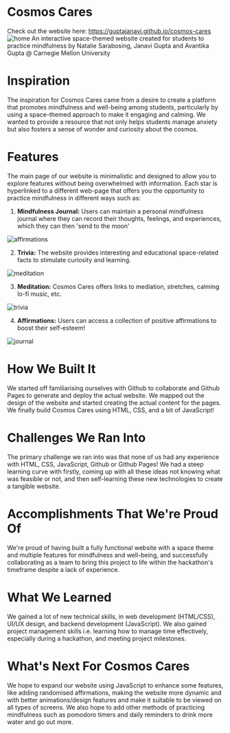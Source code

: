 # Cosmos Cares 
Check out the website here: https://guptajanavi.github.io/cosmos-cares 
![home](https://github.com/guptajanavi/cosmos-cares/assets/79553848/649d146c-ecbf-49d3-bcb0-f2f431c85e64)
An interactive space-themed website created for students to practice mindfulness by Natalie Sarabosing, Janavi Gupta and Avantika Gupta @ Carnegie Mellon University

# Inspiration
The inspiration for Cosmos Cares came from a desire to create a platform that promotes mindfulness and well-being among students, particularly by using a space-themed approach to make it engaging and calming. We wanted to provide a resource that not only helps students manage anxiety but also fosters a sense of wonder and curiosity about the cosmos.

# Features
The main page of our website is minimalistic and designed to allow you to explore features without being overwhelmed with information. Each star is hyperlinked to a different web-page that offers you the opportunity to practice mindfulness in different ways such as:

1. **Mindfulness Journal:** Users can maintain a personal mindfulness journal where they can record their thoughts, feelings, and experiences, which they can then 'send to the moon'

![affirmations](https://github.com/guptajanavi/cosmos-cares/assets/79553848/77748f6c-beb5-4956-a841-5be235fcc83f)

2. **Trivia:** The website provides interesting and educational space-related facts to stimulate curiosity and learning.
 
![meditation](https://github.com/guptajanavi/cosmos-cares/assets/79553848/88cdf3f1-78fe-4b64-a8ef-630feaf2a566)

3. **Meditation:** Cosmos Cares offers links to mediation, stretches, calming lo-fi music, etc.

![trivia](https://github.com/guptajanavi/cosmos-cares/assets/79553848/192271f2-8fed-4466-af1e-658e1dc12b56)

4. **Affirmations:** Users can access a collection of positive affirmations to boost their self-esteem!

![journal](https://github.com/guptajanavi/cosmos-cares/assets/79553848/dca1eaf2-77fe-42fc-a68f-f4fd357b7e64)

# How We Built It
We started off familiarising ourselves with Github to collaborate and Github Pages to generate and deploy the actual website. We mapped out the design of the website and started creating the actual content for the pages. We finally build Cosmos Cares using HTML, CSS, and a bit of JavaScript!

# Challenges We Ran Into
The primary challenge we ran into was that none of us had any experience with HTML, CSS, JavaScript, Github or Github Pages! We had a steep learning curve with firstly, coming up with all these ideas not knowing what was feasible or not, and then self-learning these new technologies to create a tangible website.

# Accomplishments That We're Proud Of
We're proud of having built a fully functional website with a space theme and multiple features for mindfulness and well-being, and successfully collaborating as a team to bring this project to life within the hackathon's timeframe despite a lack of experience.

# What We Learned
We gained a lot of new technical skills, in web development (HTML/CSS), UI/UX design, and backend development (JavaScript). We also gained project management skills i.e. learning how to manage time effectively, especially during a hackathon, and meeting project milestones.

# What's Next For Cosmos Cares
We hope to expand our website using JavaScript to enhance some features, like adding randomised affirmations, making the website more dynamic and with better animations/design features and make it suitable to be viewed on all types of screens. We also hope to add other methods of practicing mindfulness such as pomodoro timers and daily reminders to drink more water and go out more.

